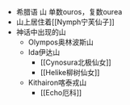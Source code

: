 - 希腊语 山 单数ouros，复数ourea
- 山上居住着[[Nymph宁芙仙子]]
- 神话中出现的山
	- Olympos奥林波斯山
	- Ida伊达山
		- [[Cynosura北极仙女]]
		- [[Helike柳树仙女]]
	- Kithairon喀泰戎山
		- [[Echo厄科]]